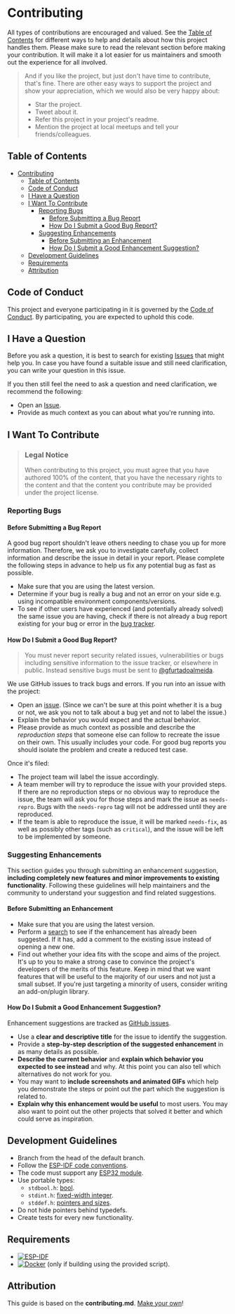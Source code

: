 # Contributing

All types of contributions are encouraged and valued. See the [Table of Contents](#table-of-contents) for different ways to help and details about how this project handles them. Please make sure to read the relevant section before making your contribution. It will make it a lot easier for us maintainers and smooth out the experience for all involved.

> And if you like the project, but just don't have time to contribute, that's fine. There are other easy ways to support the project and show your appreciation, which we would also be very happy about:
>
> * Star the project.
> * Tweet about it.
> * Refer this project in your project's readme.
> * Mention the project at local meetups and tell your friends/colleagues.

## Table of Contents

- [Contributing](#contributing)
  - [Table of Contents](#table-of-contents)
  - [Code of Conduct](#code-of-conduct)
  - [I Have a Question](#i-have-a-question)
  - [I Want To Contribute](#i-want-to-contribute)
    - [Reporting Bugs](#reporting-bugs)
      - [Before Submitting a Bug Report](#before-submitting-a-bug-report)
      - [How Do I Submit a Good Bug Report?](#how-do-i-submit-a-good-bug-report)
    - [Suggesting Enhancements](#suggesting-enhancements)
      - [Before Submitting an Enhancement](#before-submitting-an-enhancement)
      - [How Do I Submit a Good Enhancement Suggestion?](#how-do-i-submit-a-good-enhancement-suggestion)
  - [Development Guidelines](#development-guidelines)
  - [Requirements](#requirements)
  - [Attribution](#attribution)

## Code of Conduct

This project and everyone participating in it is governed by the [Code of Conduct](/docs/CODE_OF_CONDUCT.md).
By participating, you are expected to uphold this code.

## I Have a Question

Before you ask a question, it is best to search for existing [Issues][issues-page] that might help you. In case you have found a suitable issue and still need clarification, you can write your question in this issue.

If you then still feel the need to ask a question and need clarification, we recommend the following:

* Open an [Issue][issues-new].
* Provide as much context as you can about what you're running into.

## I Want To Contribute

> ### Legal Notice
>
> When contributing to this project, you must agree that you have authored 100% of the content, that you have the necessary rights to the content and that the content you contribute may be provided under the project license.

### Reporting Bugs

#### Before Submitting a Bug Report

A good bug report shouldn't leave others needing to chase you up for more information. Therefore, we ask you to investigate carefully, collect information and describe the issue in detail in your report. Please complete the following steps in advance to help us fix any potential bug as fast as possible.

* Make sure that you are using the latest version.
* Determine if your bug is really a bug and not an error on your side e.g. using incompatible environment components/versions.
* To see if other users have experienced (and potentially already solved) the same issue you are having, check if there is not already a bug report existing for your bug or error in the [bug tracker][issues-bug].

#### How Do I Submit a Good Bug Report?

> You must never report security related issues, vulnerabilities or bugs including sensitive information to the issue tracker, or elsewhere in public. Instead sensitive bugs must be sent to [@gfurtadoalmeida][twitter].

We use GitHub issues to track bugs and errors. If you run into an issue with the project:

* Open an [issue][issues-new]. (Since we can't be sure at this point whether it is a bug or not, we ask you not to talk about a bug yet and not to label the issue.)
* Explain the behavior you would expect and the actual behavior.
* Please provide as much context as possible and describe the *reproduction steps* that someone else can follow to recreate the issue on their own. This usually includes your code. For good bug reports you should isolate the problem and create a reduced test case.

Once it's filed:

* The project team will label the issue accordingly.
* A team member will try to reproduce the issue with your provided steps. If there are no reproduction steps or no obvious way to reproduce the issue, the team will ask you for those steps and mark the issue as `needs-repro`. Bugs with the `needs-repro` tag will not be addressed until they are reproduced.
* If the team is able to reproduce the issue, it will be marked `needs-fix`, as well as possibly other tags (such as `critical`), and the issue will be left to be implemented by someone.

### Suggesting Enhancements

This section guides you through submitting an enhancement suggestion, **including completely new features and minor improvements to existing functionality**. Following these guidelines will help maintainers and the community to understand your suggestion and find related suggestions.

#### Before Submitting an Enhancement

* Make sure that you are using the latest version.
* Perform a [search][issues-page] to see if the enhancement has already been suggested. If it has, add a comment to the existing issue instead of opening a new one.
* Find out whether your idea fits with the scope and aims of the project. It's up to you to make a strong case to convince the project's developers of the merits of this feature. Keep in mind that we want features that will be useful to the majority of our users and not just a small subset. If you're just targeting a minority of users, consider writing an add-on/plugin library.

#### How Do I Submit a Good Enhancement Suggestion?

Enhancement suggestions are tracked as [GitHub issues][issues-page].

* Use a **clear and descriptive title** for the issue to identify the suggestion.
* Provide a **step-by-step description of the suggested enhancement** in as many details as possible.
* **Describe the current behavior** and **explain which behavior you expected to see instead** and why. At this point you can also tell which alternatives do not work for you.
* You may want to **include screenshots and animated GIFs** which help you demonstrate the steps or point out the part which the suggestion is related to.
* **Explain why this enhancement would be useful** to most users. You may also want to point out the other projects that solved it better and which could serve as inspiration.

## Development Guidelines

* Branch from the head of the default branch.
* Follow the [ESP-IDF code conventions](https://docs.espressif.com/projects/esp-idf/en/latest/esp32/contribute/style-guide.html).
* The code must support any [ESP32 module](https://www.espressif.com/en/products/modules).
* Use portable types:
  * ```stdbool.h```: [bool](https://en.wikipedia.org/wiki/C_data_types#Boolean_type).
  * ```stdint.h```: [fixed-width integer](https://en.wikipedia.org/wiki/C_data_types#stdint.h).
  * ```stddef.h```: [pointers and sizes](https://en.wikipedia.org/wiki/C_data_types#Size_and_pointer_difference_types).
* Do not hide pointers behind typedefs.
* Create tests for every new functionality.

## Requirements

* [![ESP-IDF][esp-idf-badge]][esp-idf-url]
* [![Docker][docker-badge]][docker-url] (only if building using the provided script).

## Attribution

This guide is based on the **contributing.md**. [Make your own](https://contributing.md/)!

[docker-badge]: https://img.shields.io/badge/docker-2496ED?logo=docker&style=for-the-badge&logoColor=FFFFFF
[docker-url]: https://www.docker.com/
[esp-idf-badge]: https://img.shields.io/badge/espressif-5.4-E7352C?logo=espressif&style=for-the-badge
[esp-idf-url]: https://docs.espressif.com/projects/esp-idf/en/v5.4/esp32/index.html
[issues-bug]: https://github.com/gfurtadoalmeida/esp32-iot-azure/labels/bug
[issues-page]: https://github.com/gfurtadoalmeida/esp32-iot-azure/issues
[issues-new]: https://github.com/gfurtadoalmeida/esp32-iot-azure/issues/new/choose
[twitter]: https://x.com/gfurtadoalmeida
